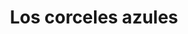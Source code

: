 ---
layout: cuentos
title: Los corceles azules
texto: null
img: null
link: null
notas: false
isbn:
Editor: Editorial Antielectrón
Autor: Ignacio Galdames
Colección: Tiempos Alterados
---